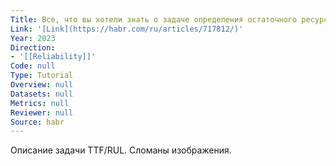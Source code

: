 ```yaml
---
Title: Все, что вы хотели знать о задаче определения остаточного ресурса оборудования
Link: '[Link](https://habr.com/ru/articles/717812/)'
Year: 2023
Direction:
- '[[Reliability]]'
Code: null
Type: Tutorial
Overview: null
Datasets: null
Metrics: null
Reviewer: null
Source: habr
---
```


Описание задачи TTF/RUL.
Сломаны изображения.
